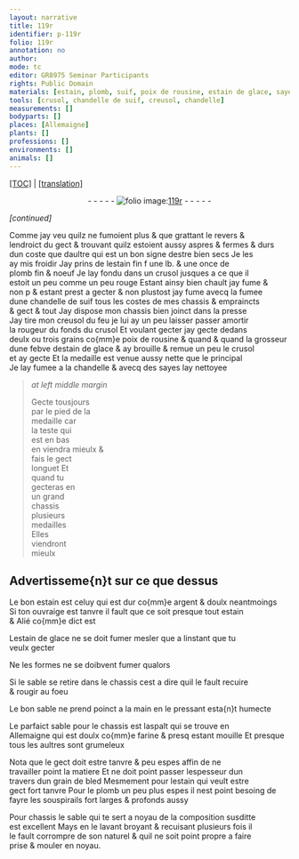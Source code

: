 ```yaml
---
layout: narrative
title: 119r
identifier: p-119r
folio: 119r
annotation: no
author:
mode: tc
editor: GR8975 Seminar Participants
rights: Public Domain
materials: [estain, plomb, suif, poix de rousine, estain de glace, sayes, argent, aspalt, farine, grain de bled]
tools: [crusol, chandelle de suif, creusol, chandelle]
measurements: []
bodyparts: []
places: [Allemaigne]
plants: []
professions: []
environments: []
animals: []
---
```


<p><a href="{{ site.baseurl }}/diplomatic/">[TOC]</a> | <a href="{{ site.baseurl }}/_texts/p-119r_tl.md/">[translation]</a></p><div class="folio" align="center">- - - - - <a href="http://gallica.bnf.fr/ark:/12148/btv1b10500001g/f243.image" target="_blank"><img src="https://cu-mkp.github.io/2017-workshop-edition/assets/photo-icon.png" alt="folio image: " style="display:inline-block; margin-bottom:-3px;"/>119r</a> - - - - - </div>  
 
*[continued]*
  
Comme jay veu quilz ne fumoient plus & que grattant le revers & <br/> lendroict du gect & trouvant quilz estoient aussy aspres & fermes & durs <br/> dun coste que daultre qui est un bon signe destre bien secs Je les <br/> ay mis froidir Jay prins de l<span class="m">estain</span> fin <span class="del">f</span> une lb. & une once de <br/> <span class="m">plomb</span> fin & noeuf Je lay fondu dans un <span class="tl">crusol</span> jusques a ce que il <br/> estoit <span class="del">un peu</span> comme un peu rouge Estant ainsy bien chault <span class="del">jay fume & <br/> non p</span> & estant prest a gecter & non plustost jay fume avecq la fumee <br/> dune <span class="tl">chandelle de <span class="m">suif</span></span> tous les costes de mes chassis & empraincts<br/> & gect & tout Jay dispose mon chassis bien joinct dans la presse <br/> Jay tire mon <span class="tl">creusol</span> du feu je lui ay un peu laisser <span class="del">passer</span> <span class="add">amortir</span> <br/> la rougeur du fonds du <span class="tl">crusol</span> Et voulant gecter jay gecte dedans <br/> deulx ou trois grains co{mm}e <span class="m">poix de rousine</span> & quand & quand la grosseur <br/> dune febve d<span class="m">estain de glace</span> & ay brouille & remue un peu le <span class="tl">crusol</span> <br/> et ay gecte Et la medaille est venue aussy nette que le principal<br/> Je lay fumee a la <span class="tl">chandelle</span> & avecq des <span class="m">sayes</span> lay nettoyee 
 
> *at left middle margin*
> 
> 
>   Gecte tousjours <br/> par le pied de la <br/> medaille car <br/> la teste qui <br/> est en bas <br/> en viendra mieulx &<br/> fais le gect <br/> longuet Et <br/> quand tu <br/> gecteras en <br/> un grand <br/> chassis <br/> plusieurs <br/> medailles <br/> Elles <br/> viendront <br/> mieulx 
 
 
  

##  Advertisseme{n}t sur ce que dessus 

 
 Le bon <span class="m">estain</span> est celuy qui est dur co{mm}e <span class="m">argent</span> & doulx neantmoings <br/> Si ton ouvraige est tanvre il fault que ce soit presque tout <span class="m">estain</span> <br/> & Alié co{mm}e dict est 
 
 L<span class="m">estain de glace</span> ne se doit <span class="del">fumer</span> mesler que a linstant que tu <br/> veulx gecter 
 
 Ne les formes ne se doibvent fumer qualors 
 
 Si le sable se retire dans le chassis cest a dire quil le fault recuire<br/> & rougir au foeu 
 
 Le bon sable ne prend poinct a la main en le pressant esta{n}t humecte 
 
 Le parfaict <span class="del">sable</span> pour le chassis est l<span class="m">aspalt</span> qui se trouve en <br/> <span class="pl">Allemaigne</span> qui est doulx co{mm}e <span class="m">farine</span> <span class="del">& presq</span> estant mouille Et presque <br/> tous les aultres sont grumeleux 
 
Nota que le gect doit estre tanvre & peu espes affin de ne <br/> travailler point la matiere Et ne doit point passer lespesseur dun <br/> travers dun <span class="m">grain de bled</span> Mesmement pour l<span class="m">estain</span> qui veult estre <br/> gect fort tanvre Pour le <span class="m">plomb</span> un peu plus espes il nest point besoing de fayre les souspirails fort larges & profonds aussy 
 
Pour chassis le sable qui te sert a noyau de la composition susditte<br/> est excellent Mays en le lavant broyant & recuisant plusieurs fois il <br/> le fault corrompre de son naturel & quil ne soit point propre a faire <br/> prise & mouler en noyau.
 
